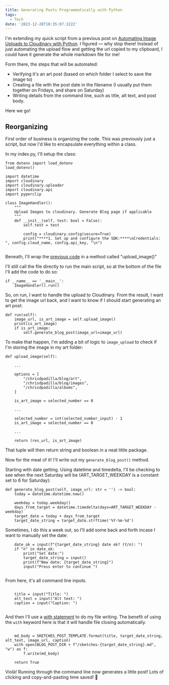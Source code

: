 ```yaml
---
title: Generating Posts Programmatically with Python
tags:
  - Tech
date: '2023-12-20T10:35:07.322Z'
---
```


I'm extending my quick script from a previous post on [Automating Image Uploads to Cloudinary with Python](/imageuploadautomation). I figured — why stop there! Instead of just automating the upload flow and getting the url copied to my clipboard, I could have it generate the whole markdown file for me!

Form there, the steps that will be automated:

- Verifying it's an art post (based on which folder I select to save the image to)
- Creating a file with the post date in the filename (I usually put them together on Fridays, and share on Saturday)
- Writing details from the command line, such as title, alt text, and post body.

Here we go!

## Reorganizing

First order of business is organizing the code. This was previously just a script, but now I'd like to encapsulate everything within a class. 

In my index.py, I'll setup the class:

```
from dotenv import load_dotenv
load_dotenv()

import datetime
import cloudinary
import cloudinary.uploader
import cloudinary.api
import pyperclip

class ImageHandler():
	"""
	Upload Images to cloudinary. Generate Blog page if applicable
	"""
	def __init__(self, test: bool = False):
		self.test = test

		config = cloudinary.config(secure=True)
		print("****1. Set up and configure the SDK:****\nCredentials: ", config.cloud_name, config.api_key, "\n")
		

```

Beneath, I'll wrap the [previous code](/imageuploadautomation) in a method called "upload_image()"

I'll still call the file directly to run the main script, so at the bottom of the file I'll add the code to do so:

```
if __name__ == '__main__':
	ImageHandler().run()
```

So, on run, I want to handle the upload to Cloudinary. From the result, I want to get the image url back, and I want to know if I should start generating an art post:

```
def run(self):
	image_url, is_art_image = self.upload_image()
	print(is_art_image)
	if is_art_image:
		self.generate_blog_post(image_url=image_url)

```

To make that happen, I'm adding a bit of logic to `image_upload` to check if I'm storing the image in my art folder:

```
def upload_image(self):

	... 
	
	options = [
		"/chrisdpadilla/blog/art",
		"/chrisdpadilla/blog/images",
		"/chrisdpadilla/albums",
	]

	is_art_image = selected_number == 0
	
	...
	
	selected_number = int(selected_number_input) - 1
	is_art_image = selected_number == 0
		
	...
	
	return (res_url, is_art_image)
```

That tuple will then return string and boolean in a neat little package.

Now for the meat of it! I'll write out my `generate_blog_post()` method.

Starting with date getting. Using datetime and timedelta, I'll be checking to see when the next Saturday will be (ART_TARGET_WEEKDAY is a constant set to 6 for Saturday):

```
def generate_blog_post(self, image_url: str = '') -> bool:
	today = datetime.datetime.now()

	weekday = today.weekday()
	days_from_target = datetime.timedelta(days=ART_TARGET_WEEKDAY - weekday)
	target_date = today + days_from_target
	target_date_string = target_date.strftime('%Y-%m-%d')

```

Sometimes, I do this a week out, so I'll add some back and forth incase I want to manually set the date:

```
	date_ok = input(f"{target_date_string} date ok? (Y/n): ")
	if "n" in date_ok:
		print("Set date:")
		target_date_string = input()
		print(f"New date: {target_date_string}")
		input("Press enter to continue ")
		
```
From here, it's all command line inputs. 

```
	
	title = input("Title: ")
	alt_text = input("Alt text: ")
	caption = input("Caption: ")
	
```

And then I'll use a [with statement](https://peps.python.org/pep-0343/) to do my file writing. The benefit of using the `with` keyword here is that it will handle file closing automatically.

```

	md_body = SKETCHES_POST_TEMPLATE.format(title, target_date_string, alt_text, image_url, caption)
	with open(BLOG_POST_DIR + f"/sketches-{target_date_string}.md", "w") as f:
		f.write(md_body)

	return True
```

Violà! Running through the command line now generates a little post! Lots of clicking and copy-and-pasting time saved! 🙌